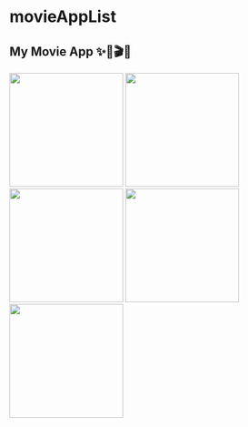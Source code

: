 # movieAppList

## My Movie App ✨🤍🎬🍿
<img src="https://github.com/dionyysus/SwiftJourney/assets/59100182/d59c7db8-d1e9-4347-b112-5f6b73809c7e" width="200">
<img src="https://github.com/dionyysus/SwiftJourney/assets/59100182/af931e20-1192-4cfa-9f4b-697e25d6c535" width="200">
<img src="https://github.com/dionyysus/SwiftJourney/assets/59100182/a13ff54e-8a59-4116-aa9c-ee0ab954ab72" width="200">
<img src="https://github.com/dionyysus/SwiftJourney/assets/59100182/aa35aad1-e9ca-4777-b19e-fe46b0bf1267" width="200">
<img src="https://github.com/dionyysus/SwiftJourney/assets/59100182/1ced6c11-1181-465b-8c4d-bdee392bc631" width="200">

